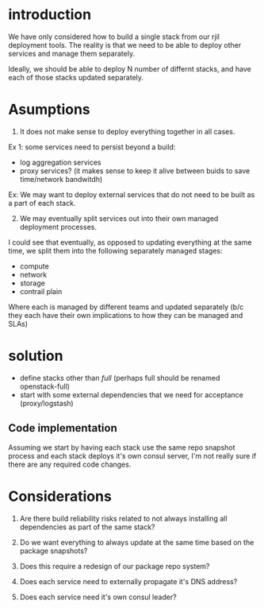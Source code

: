 # introduction

We have only considered how to build a single stack from
our rjil deployment tools. The reality is that we need to
be able to deploy other services and manage them separately.

Ideally, we should be able to deploy N number of differnt stacks,
and have each of those stacks updated separately.

# Asumptions

1. It does not make sense to deploy everything together in all cases.

Ex 1: some services need to persist beyond a build:
  - log aggregation services
  - proxy services? (it makes sense to keep it alive between buids to save
    time/network bandwitdh)

Ex: We may want to deploy external services that do not need to be built
    as a part of each stack.

2. We may eventually split services out into their own managed deployment processes.

I could see that eventually, as opposed to updating everything at the same time,
we split them into the following separately managed stages:

* compute
* network
* storage
* contrail plain

Where each is managed by different teams and updated separately (b/c they each have their
own implications to how they can be managed and SLAs)

# solution

* define stacks other than *full* (perhaps full should be renamed openstack-full)
* start with some external dependencies that we need for acceptance (proxy/logstash)

## Code implementation

Assuming we start by having each stack use the same repo snapshot process and each
stack deploys it's own consul server, I'm not really sure if there are any required
code changes.

# Considerations

1. Are there build reliability risks related to not always installing all dependencies
as part of the same stack?

2. Do we want everything to always update at the same time based on the package snapshots?

3. Does this require a redesign of our package repo system?

4. Does each service need to externally propagate it's DNS address?

5. Does each service need it's own consul leader?
